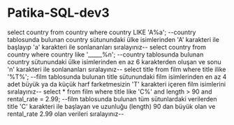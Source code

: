 # Patika-SQL-dev3
select country from  country where country LIKE 'A%a'; --country tablosunda bulunan country sütunundaki ülke isimlerinden 'A' karakteri ile başlayıp 'a' karakteri ile sonlananları sıralayınız--
select country from country where country like '_____%n'; --country tablosunda bulunan country sütunundaki ülke isimlerinden en az 6 karakterden oluşan ve sonu 'n' karakteri ile sonlananları sıralayınız--
select  title from film where title ilike '%T%'; --film tablosunda bulunan title sütunundaki film isimlerinden en az 4 adet büyük ya da küçük harf farketmesizin 'T' karakteri içeren film isimlerini sıralayınız--
select * from film where title like 'C%' and length > 90 and rental_rate = 2.99; --film tablosunda bulunan tüm sütunlardaki verilerden title 'C' karakteri ile başlayan ve uzunluğu (length) 90 dan büyük olan ve rental_rate 2.99 olan verileri sıralayınız--
